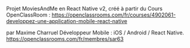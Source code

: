 Projet MoviesAndMe en React Native v2, créé à partir du Cours OpenClassRoom :
https://openclassrooms.com/fr/courses/4902061-developpez-une-application-mobile-react-native

par 
Maxime Charruel
Développeur Mobile : iOS / Android / React Native.
https://openclassrooms.com/fr/membres/sar63
